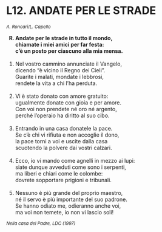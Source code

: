 # L12. ANDATE PER LE STRADE

<sub><i>A. Roncari/L. Capello</i></sub>
<ol>
  <b><li type="A" value="18">Andate per le strade in tutto il mondo,<br>
    chiamate i miei amici per far festa:<br>
    c’è un posto per ciascuno alla mia mensa.</li></b><br>
  <li value="1">Nel vostro cammino annunciate il Vangelo,<br>
    dicendo “è vicino il Regno dei Cieli”.<br>
    Guarite i malati, mondate i lebbrosi,<br>
    rendete la vita a chi l’ha perduta.</li><br>
  <li>Vi è stato donato con amore gratuito:<br>
    ugualmente donate con gioia e per amore.<br>
    Con voi non prendete né oro né argento,<br>
    perché l’operaio ha diritto al suo cibo.</li><br>
  <li>Entrando in una casa donatele la pace.<br>
    Se c’è chi vi rifiuta e non accoglie il dono,<br>
    la pace torni a voi e uscite dalla casa<br>
    scuotendo la polvere dai vostri calzari.</li><br>
  <li>Ecco, io vi mando come agnelli in mezzo ai lupi:<br>
    siate dunque avveduti come sono i serpenti,<br>
    ma liberi e chiari come le colombe:<br>
    dovrete sopportare prigioni e tribunali.</li><br>
  <li>Nessuno è più grande del proprio maestro,<br>
    né il servo è più importante del suo padrone.<br>
    Se hanno odiato me, odieranno anche voi,<br>
    ma voi non temete, io non vi lascio soli!</li>
</ol>
<sub><i>Nella casa del Padre, LDC (1997)</i></sub>
